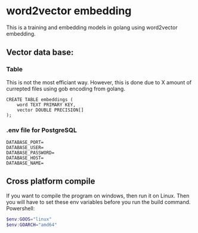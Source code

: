 # word2vector embedding

This is a training and embedding models in golang using word2vector embedding. 


## Vector data base:

### Table

This is not the most efficiant way. However, this is done due to X amount of currepted files using gob encoding from golang.

```
CREATE TABLE embeddings (
    word TEXT PRIMARY KEY,
    vector DOUBLE PRECISION[]
);

```

### .env file for PostgreSQL
```
DATABASE_PORT=
DATABASE_USER=
DATABASE_PASSWORD=
DATABASE_HOST=
DATABASE_NAME=
```

## Cross platform compile

If you want to compile the program on windows, then run it on Linux. Then you will have to set these env variables before you run the build command.
Powershell:
``` powershell
$env:GOOS="linux"
$env:GOARCH="amd64"
```